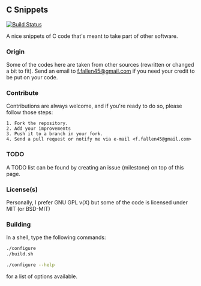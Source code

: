 ## C Snippets

[![Build Status](https://secure.travis-ci.org/otfallen/csnippets.png?branch=master)](http://travis-ci.org/otfallen/csnippets)

A nice snippets of C code that's meant to take part of other software.

### Origin

Some of the codes here are taken from other sources (rewritten or changed a bit to fit).
Send an email to <f.fallen45@gmail.com>  if you need your credit to be put on your code.

### Contribute

Contributions are always welcome, and if you're ready to do so, please follow those steps:

    1. Fork the repository.
    2. Add your improvements
    3. Push it to a branch in your fork.
    4. Send a pull request or notify me via e-mail <f.fallen45@gmail.com>

### TODO

A TODO list can be found by creating an issue (milestone) on top of this page.

### License(s)

Personally, I prefer GNU GPL v(X) but some of the code is licensed under MIT (or BSD-MIT)

### Building

In a shell, type the following commands:

```sh
./configure
./build.sh
```

```sh
./configure --help
```
for a list of options available.


